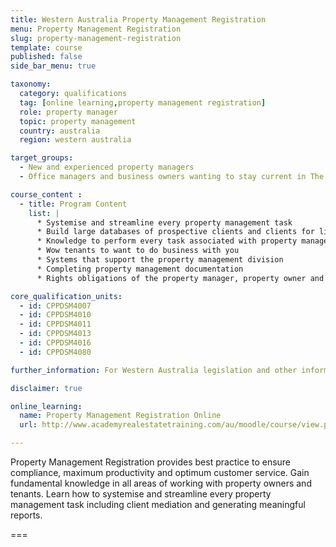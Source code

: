 ```yaml
---
title: Western Australia Property Management Registration
menu: Property Management Registration
slug: property-management-registration
template: course
published: false
side_bar_menu: true

taxonomy:
  category: qualifications
  tag: [online learning,property management registration]
  role: property manager
  topic: property management
  country: australia
  region: western australia

target_groups:
  - New and experienced property managers
  - Office managers and business owners wanting to stay current in The Harcourts Way and those wanting to achieve their real estate licence

course_content :
  - title: Program Content
    list: |
      *	Systemise and streamline every property management task
      *	Build large databases of prospective clients and clients for life
      *	Knowledge to perform every task associated with property management
      *	Wow tenants to want to do business with you
      *	Systems that support the property management division
      *	Completing property management documentation
      *	Rights obligations of the property manager, property owner and tenant in accordance to legislation

core_qualification_units:
  - id: CPPDSM4007
  - id: CPPDSM4010
  - id: CPPDSM4011
  - id: CPPDSM4013
  - id: CPPDSM4016
  - id: CPPDSM4080

further_information: For Western Australia legislation and other information visit [Department of Commerce](http://www.commerce.wa.gov.au/consumer-protection/property-industry).

disclaimer: true

online_learning:
  name: Property Management Registration Online
  url: http://www.academyrealestatetraining.com/au/moodle/course/view.php?id=122

---
```


Property Management Registration provides best practice to ensure compliance, maximum productivity and optimum customer service. Gain fundamental knowledge in all areas of working with property owners and tenants. Learn how to systemise and streamline every property management task including client mediation and generating meaningful reports.

===

